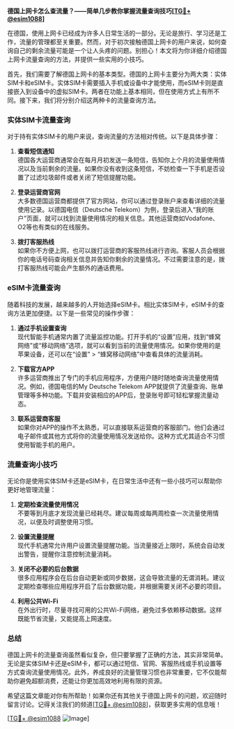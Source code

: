 **德国上网卡怎么查流量？——简单几步教你掌握流量查询技巧[[TG💪+ @esim1088](https://t.me/s/esim1088)]**

在德国，使用上网卡已经成为许多人日常生活的一部分。无论是旅行、学习还是工作，流量的管理都至关重要。然而，对于初次接触德国上网卡的用户来说，如何查询自己的剩余流量可能是一个让人头疼的问题。别担心！本文将为你详细介绍德国上网卡流量查询的方法，并提供一些实用的小技巧。

首先，我们需要了解德国上网卡的基本类型。德国的上网卡主要分为两大类：实体SIM卡和eSIM卡。实体SIM卡需要插入手机或设备中才能使用，而eSIM卡则是直接嵌入到设备中的虚拟SIM卡。两者在功能上基本相同，但在使用方式上有所不同。接下来，我们将分别介绍这两种卡的流量查询方法。

### 实体SIM卡流量查询

对于持有实体SIM卡的用户来说，查询流量的方法相对传统。以下是具体步骤：

1. **查看短信通知**  
   德国各大运营商通常会在每月月初发送一条短信，告知你上个月的流量使用情况以及当前剩余的流量。如果你没有收到这条短信，不妨检查一下手机是否设置了过滤垃圾邮件或者关闭了短信提醒功能。

2. **登录运营商官网**  
   大多数德国运营商都提供了官方网站，你可以通过登录账户来查看详细的流量使用记录。以德国电信（Deutsche Telekom）为例，登录后进入“我的账户”页面，就可以找到流量使用情况的相关信息。其他运营商如Vodafone、O2等也有类似的在线服务。

3. **拨打客服热线**  
   如果你不方便上网，也可以拨打运营商的客服热线进行咨询。客服人员会根据你的电话号码查询相关信息并告知你剩余的流量情况。不过需要注意的是，拨打客服热线可能会产生额外的通话费用。

### eSIM卡流量查询

随着科技的发展，越来越多的人开始选择eSIM卡。相比实体SIM卡，eSIM卡的查询方法更加便捷。以下是一些常见的操作步骤：

1. **通过手机设置查询**  
   现代智能手机通常内置了流量监控功能。打开手机的“设置”应用，找到“蜂窝网络”或“移动网络”选项，就可以看到当前的流量使用情况。如果你使用的是苹果设备，还可以在“设置” > “蜂窝移动网络”中查看具体的流量消耗。

2. **下载官方APP**  
   许多运营商推出了专门的手机应用程序，方便用户随时随地查询流量使用情况。例如，德国电信的My Deutsche Telekom APP就提供了流量查询、账单管理等多种功能。下载并安装相应的APP后，登录账号即可轻松掌握流量动态。

3. **联系运营商客服**  
   如果你对APP的操作不太熟悉，可以直接联系运营商的客服部门。他们会通过电子邮件或其他方式将你的流量使用情况发送给你。这种方式尤其适合不习惯使用智能手机的用户。

### 流量查询小技巧

无论你是使用实体SIM卡还是eSIM卡，在日常生活中还有一些小技巧可以帮助你更好地管理流量：

1. **定期检查流量使用情况**  
   不要等到月底才发现流量已经耗尽。建议每周或每两周检查一次流量使用情况，以便及时调整使用习惯。

2. **设置流量提醒**  
   现代手机通常允许用户设置流量提醒功能。当流量接近上限时，系统会自动发出警告，提醒你注意控制流量消耗。

3. **关闭不必要的后台数据**  
   很多应用程序会在后台自动更新或同步数据，这会导致流量的无谓消耗。建议定期检查哪些应用程序开启了后台数据功能，并根据需要关闭不必要的项目。

4. **利用公共Wi-Fi**  
   在外出行时，尽量寻找可用的公共Wi-Fi网络，避免过多依赖移动数据。这样既能节省流量，又能提高上网速度。

### 总结

德国上网卡的流量查询虽然看似复杂，但只要掌握了正确的方法，其实非常简单。无论是实体SIM卡还是eSIM卡，都可以通过短信、官网、客服热线或手机设置等方式查询流量使用情况。此外，养成良好的流量管理习惯也非常重要，它不仅能帮助你避免超额消费，还能让你更加高效地利用有限的资源。

希望这篇文章能对你有所帮助！如果你还有其他关于德国上网卡的问题，欢迎随时留言讨论。记得关注我们的频道[[TG💪+ @esim1088](https://t.me/s/esim1088)]，获取更多实用的信息哦！

[[TG💪+ @esim1088](https://t.me/s/esim1088) ![Image](https://i.postimg.cc/4NQfJmqS/Snipaste-2025-05-13-00-14-12.png)]